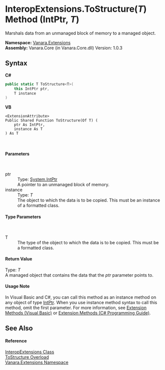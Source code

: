 # InteropExtensions.ToStructure(*T*) Method (IntPtr, *T*)
 

Marshals data from an unmanaged block of memory to a managed object.

**Namespace:**&nbsp;<a href="9abe54ff-18ce-e333-beed-30e855655381">Vanara.Extensions</a><br />**Assembly:**&nbsp;Vanara.Core (in Vanara.Core.dll) Version: 1.0.3

## Syntax

**C#**<br />
``` C#
public static T ToStructure<T>(
	this IntPtr ptr,
	T instance
)

```

**VB**<br />
``` VB
<ExtensionAttribute>
Public Shared Function ToStructure(Of T) ( 
	ptr As IntPtr,
	instance As T
) As T
```

<br />

#### Parameters
&nbsp;<dl><dt>ptr</dt><dd>Type: <a href="http://msdn2.microsoft.com/en-us/library/5he14kz8" target="_blank">System.IntPtr</a><br />A pointer to an unmanaged block of memory.</dd><dt>instance</dt><dd>Type: *T*<br />The object to which the data is to be copied. This must be an instance of a formatted class.</dd></dl>

#### Type Parameters
&nbsp;<dl><dt>T</dt><dd>The type of the object to which the data is to be copied. This must be a formatted class.</dd></dl>

#### Return Value
Type: *T*<br />A managed object that contains the data that the *ptr* parameter points to.

#### Usage Note
In Visual Basic and C#, you can call this method as an instance method on any object of type <a href="http://msdn2.microsoft.com/en-us/library/5he14kz8" target="_blank">IntPtr</a>. When you use instance method syntax to call this method, omit the first parameter. For more information, see <a href="http://msdn.microsoft.com/en-us/library/bb384936.aspx">Extension Methods (Visual Basic)</a> or <a href="http://msdn.microsoft.com/en-us/library/bb383977.aspx">Extension Methods (C# Programming Guide)</a>.

## See Also


#### Reference
<a href="fa16fdf1-0da9-374d-b48d-5517895097b7">InteropExtensions Class</a><br /><a href="961a639a-8578-9e5e-c540-0eb2b89e2847">ToStructure Overload</a><br /><a href="9abe54ff-18ce-e333-beed-30e855655381">Vanara.Extensions Namespace</a><br />
